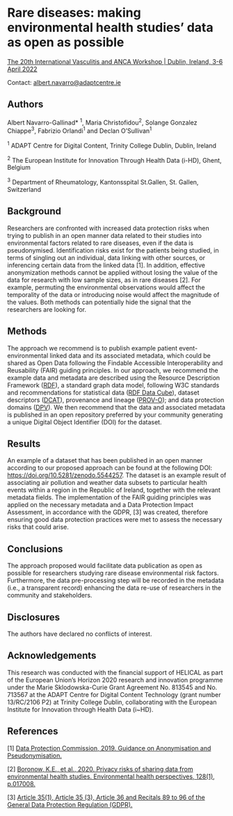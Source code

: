 # Rare diseases: making environmental health studies’ data as open as possible
[The 20th International Vasculitis and ANCA Workshop | Dublin, Ireland, 3-6 April 2022](https://vasculitis2022.org/)

Contact: albert.navarro@adaptcentre.ie

## Authors
Albert Navarro-Gallinad* <sup>1</sup>, Maria Christofidou<sup>2</sup>, Solange Gonzalez Chiappe<sup>3</sup>, Fabrizio Orlandi<sup>1</sup> and Declan O’Sullivan<sup>1</sup>

<sup>1</sup> ADAPT Centre for Digital Content, Trinity College Dublin, Dublin, Ireland

<sup>2</sup> The European Institute for Innovation Through Health Data (i-HD), Ghent, Belgium

<sup>3</sup> Department of Rheumatology, Kantonsspital St.Gallen, St. Gallen, Switzerland

## Background
Researchers are confronted with increased data protection risks when trying to publish in an open manner data related to their studies into environmental factors related to rare diseases, even if the data is pseudonymised. Identification risks exist for the patients being studied, in terms of singling out an individual, data linking with other sources, or inferencing certain data from the linked data [1]. In addition, effective anonymization methods cannot be applied without losing the value of the data for research with low sample sizes, as in rare diseases [2]. For example, permuting the environmental observations would affect the temporality of the data or introducing noise would affect the magnitude of the values. Both methods can potentially hide the signal that the researchers are looking for.

## Methods
The approach we recommend is to publish example patient event-environmental linked data and its associated metadata, which could be shared as Open Data following the Findable Accessible Interoperability and Reusability (FAIR) guiding principles. In our approach, we recommend the example data and metadata are described using the Resource Description Framework ([RDF](https://www.w3.org/TR/1999/REC-rdf-syntax-19990222/)), a standard graph data model, following W3C standards and recommendations for statistical data ([RDF Data Cube](https://www.w3.org/TR/vocab-data-cube/)), dataset descriptors ([DCAT](https://www.w3.org/TR/vocab-dcat-2/)), provenance and lineage ([PROV-O](https://www.w3.org/TR/prov-o/)); and data protection domains ([DPV](https://w3c.github.io/dpv/dpv/)). We then recommend that the data and associated metadata is published in an open repository preferred by your community generating a unique Digital Object Identifier (DOI) for the dataset.

## Results
An example of a dataset that has been published in an open manner according to our proposed approach can be found at the following DOI: https://doi.org/10.5281/zenodo.5544257. The dataset is an example result of associating air pollution and weather data subsets to particular health events within a region in the Republic of Ireland, together with the relevant metadata fields. The implementation of the FAIR guiding principles was applied on the necessary metadata and a Data Protection Impact Assessment, in accordance with the GDPR, [3] was created, therefore ensuring good data protection practices were met to assess the necessary risks that could arise.

## Conclusions
The approach proposed would facilitate data publication as open as possible for researchers studying rare disease environmental risk factors. Furthermore, the data pre-processing step will be recorded in the metadata (i.e., a transparent record) enhancing the data re-use of researchers in the community and stakeholders.

## Disclosures
The authors have declared no conflicts of interest.

## Acknowledgements
This research was conducted with the financial support of HELICAL as part of the European Union’s Horizon 2020 research and innovation programme under the Marie Sklodowska-Curie Grant Agreement No. 813545 and No. 713567 at the ADAPT Centre for Digital Content Technology (grant number 13/RC/2106 P2) at Trinity College Dublin, collaborating with the European Institute for Innovation through Health Data (i~HD).

## References
[1] [Data Protection Commission, 2019. Guidance on Anonymisation and Pseudonymisation.](https://www.dataprotection.ie/sites/default/files/uploads/2020-09/190614%20Anonymisation%20and%20Pseudonymisation.pdf)

[2] [Boronow, K.E., et al., 2020. Privacy risks of sharing data from environmental health studies. Environmental health perspectives, 128(1), p.017008.](https://doi.org/10.1289/EHP4817)

[3] [Article 35(1), Article 35 (3), Article 36 and Recitals 89 to 96 of the General Data Protection Regulation (GDPR).](https://gdpr-info.eu/art-35-gdpr/)
